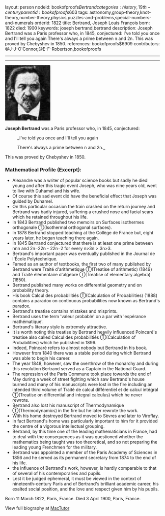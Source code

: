 layout: person
nodeid: bookofproofs$Bertrand
categories: history,19th-century
parentid: bookofproofs$603
tags: astronomy,group-theory,knot-theory,number-theory,physics,puzzles-and-problems,special-numbers-and-numerals
orderid: 1822
title: Bertrand, Joseph Louis François
born: 1822
died: 1900
keywords: joseph bertrand,bertrand
description: Joseph Bertrand was a Paris professor who, in 1845, conjectured:  I've told you once and I'll tell you again  There's always a prime between n and 2n. This was proved by Chebyshev in 1850.
references: bookofproofs$6909
contributors: @J-J-O'Connor,@E-F-Robertson,bookofproofs

---



---

![Bertrand.jpg](https://github.com/bookofproofs/bookofproofs.github.io/blob/main/_sources/_assets/images/portraits/Bertrand.jpg?raw=true)

**Joseph Bertrand** was a Paris professor who, in 1845, conjectured:




          _I've told you once and I'll tell you again


          There's always a prime between n and 2n._




This was proved by Chebyshev in 1850.

### Mathematical Profile (Excerpt):
* Alexandre was a writer of popular science books but sadly he died young and after this tragic event Joseph, who was nine years old, went to live with Duhamel and his wife.
* Of course this sad event did have the beneficial effect that Joseph was guided by Duhamel.
* On this particular occasion the train crashed on the return journey and Bertrand was badly injured, suffering a crushed nose and facial scars which he retained throughout his life.
* In 1843 Bertrand published two memoirs on Surfaces isothermes orthogonale Ⓣ(Isothermal orthogonal surfaces).
* In 1878 Bertrand stopped teaching at the Collège de France but, eight years later, he began teaching there again.
* In 1845 Bertrand conjectured that there is at least one prime between nnn and 2n−22n - 22n−2 for every n>3n > 3n>3.
* Bertrand's important paper was eventually published in the Journal de l'École Polytechnique.
* Famed as an author of textbooks, the first two of many published by Bertrand were Traité d'arithmetique Ⓣ(Treatise of arithmetic) (1849) and Traité élémentaire d'algèbre Ⓣ(Treatise of elementary algebra) (1850).
* Bertrand published many works on differential geometry and on probability theory.
* His book Calcul des probabilitiés Ⓣ(Calculation of Probabilities) (1888) contains a paradox on continuous probabilities now known as Bertrand's paradox.
* Bertrand's treatise contains mistakes and misprints.
* Bertrand uses the term 'valeur probable' on a par with 'espérance mathématique'.
* Bertrand's literary style is extremely attractive.
* It is worth noting this treatise by Bertrand heavily influenced Poincaré's treatise also called Calcul des probabilitiés Ⓣ(Calculation of Probabilities) which he published in 1896.
* Indeed, Poincaré refers to almost nobody but Bertrand in his book.
* However from 1840 there was a stable period during which Bertrand was able to begin his career.
* The year 1848, however, saw the overthrow of the monarchy and during this revolution Bertrand served as a Captain in the National Guard.
* The repression of the Paris Commune took place towards the end of May during a week of street fighting which saw Bertrand's house burned and many of his manuscripts were lost in the fire including an intended third volume of Traité de calcul différentiel et de calcul intégral Ⓣ(Treatise on differential and integral calculus) which he never rewrote.
* Bertrand also lost his manuscript of Thermodynamique Ⓣ(Thermodynamics)  in the fire but he later rewrote the work.
* With his home destroyed Bertrand moved to Sèvres and later to Viroflay.
* In fact Bertrand's home was particularly important to him for it provided the centre of a vigorous intellectual grouping.
* Bertrand, by this time one of the leading mathematicians in France, had to deal with the consequences as it was questioned whether the mathematics being taught was too theoretical, and so not preparing the leading young Frenchmen for the military.
* Bertrand was appointed a member of the Paris Academy of Sciences in 1856 and he served as its permanent secretary from 1874 to the end of his life.
* the influence of Bertrand's work, however, is hardly comparable to that of several of his contemporaries and pupils.
* Lest it be judged ephemeral, it must be viewed in the context of nineteenth-century Paris and of Bertrand's brilliant academic career, his exalted social position, and the love and respect given him by his pupils.

Born 11 March 1822, Paris, France. Died 3 April 1900, Paris, France.

View full biography at [MacTutor](https://mathshistory.st-andrews.ac.uk/Biographies/Bertrand/)
